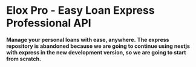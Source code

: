 # Elox Pro - Easy Loan Express Professional API

**Manage your personal loans with ease, anywhere.**
**The express repository is abandoned because we are going to continue using nestjs with express in the new development version, so we are going to start from scratch.**
